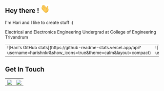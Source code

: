 ## Hey there !  <img src="https://raw.githubusercontent.com/ABSphreak/ABSphreak/master/gifs/Hi.gif" width="30px">

I'm Hari and I like to create stuff :)

Electrical and Electronics Engineering Undergrad at College of Engineering Trivandrum

<table align="center">
  <tr>
    <td>
![Hari's GitHub stats](https://github-readme-stats.vercel.app/api?username=harishnkr&show_icons=true&theme=calm&layout=compact) </td>
    <td>
![Top Langs](https://github-readme-stats.vercel.app/api/top-langs/?username=harishnkr&layout=compact&theme=calm&hide=roff&langs_count=10) </td>
  </tr>
  </table>

## Get In Touch

<table align="center">
  <tr>
<td> <a href="https://hari2menon1234@gmail.com"><img align="center" width="25px" src="https://cdn.svarun.dev/social/gmail.svg"/></a></td>
<td> <a href="https://www.linkedin.com/in/kharishankar/"><img align="center" width="25px" src="https://cdn.svarun.dev/social/linkedin.svg"/></a></td>
  </tr>
</table>
